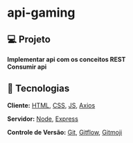 # api-gaming



## 💻 Projeto

 **Implementar api com os conceitos REST** <br>
 **Consumir api**<br>
 
 
 ## 🧱 Tecnologias

**Cliente:** [HTML](https://www.w3schools.com/html), [CSS](https://www.w3schools.com/css),  [JS](https://www.w3schools.com/js), [Axios](https://axios-http.com/docs/intro)

**Servidor:** [Node](https://nodejs.org), [Express](https://expressjs.com)

**Controle de Versão:** [Git](https://git-scm.com/), [Gitflow](https://www.atlassian.com/br/git/tutorials/comparing-workflows/gitflow-workflow), [Gitmoji](https://gitmoji.dev/)
